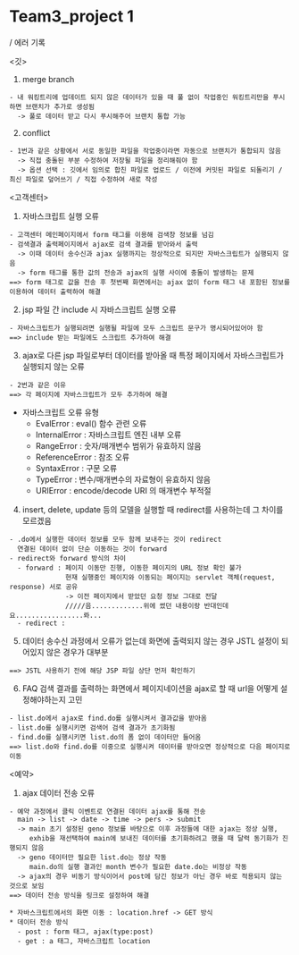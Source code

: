 # Team3_project 1
/ 에러 기록

<깃>
  1. merge branch
  
    - 내 워킹트리에 업데이트 되지 않은 데이터가 있을 때 풀 없이 작업중인 워킹트리만을 푸시하면 브랜치가 추가로 생성됨
      -> 풀로 데이터 받고 다시 푸시해주어 브랜치 통합 가능
  
  2. conflict 
  
    - 1번과 같은 상황에서 서로 동일한 파일을 작업중이라면 자동으로 브랜치가 통합되지 않음
      -> 직접 충돌된 부분 수정하여 저장될 파일을 정리해줘야 함
      -> 옵션 선택 : 깃에서 임의로 합친 파일로 업로드 / 이전에 커밋된 파일로 되돌리기 / 최신 파일로 덮어쓰기 / 직접 수정하여 새로 작성


<고객센터>
  1. 자바스크립트 실행 오류
  
    - 고객센터 메인페이지에서 form 태그를 이용해 검색창 정보를 넘김
    - 검색결과 출력페이지에서 ajax로 검색 결과를 받아와서 출력
      -> 이때 데이터 송수신과 ajax 실행까지는 정상적으로 되지만 자바스크립트가 실행되지 않음
      -> form 태그를 통한 값의 전송과 ajax의 실행 사이에 충돌이 발생하는 문제
    ==> form 태그로 값을 전송 후 첫번째 화면에서는 ajax 없이 form 태그 내 포함된 정보를 이용하여 데이터 출력하여 해결
    
  2. jsp 파일 간 include 시 자바스크립트 실행 오류
  
    - 자바스크립트가 실행되려면 실행될 파일에 모두 스크립트 문구가 명시되어있어야 함
    ==> include 받는 파일에도 스크립트 추가하여 해결
    
  3. ajax로 다른 jsp 파일로부터 데이터를 받아올 때 특정 페이지에서 자바스크립트가 실행되지 않는 오류
  
    - 2번과 같은 이유
    ==> 각 페이지에 자바스크립트가 모두 추가하여 해결   
  
  * 자바스크립트 오류 유형
    - EvalError : eval() 함수 관련 오류
    - InternalError : 자바스크립트 엔진 내부 오류
    - RangeError : 숫자/매개변수 범위가 유효하지 않음
    - ReferenceError : 참조 오류
    - SyntaxError : 구문 오류
    - TypeError : 변수/매개변수의 자료형이 유효하지 않음
    - URIError : encode/decode URI 의 매개변수 부적절
    
  4. insert, delete, update 등의 모델을 실행할 때 redirect를 사용하는데 그 차이를 모르겠음
  
    - .do에서 실행한 데이터 정보를 모두 함께 보내주는 것이 redirect
      연결된 데이터 없이 단순 이동하는 것이 forward
    - redirect와 forward 방식의 차이
      - forward : 페이지 이동만 진행, 이동한 페이지의 URL 정보 확인 불가
                  현재 실행중인 페이지와 이동되는 페이지는 servlet 객체(request, response) 서로 공유
                  -> 이전 페이지에서 받았던 요청 정보 그대로 전달
                  /////음.............위에 썼던 내용이랑 반대인데요.................롸...
      - redirect :
  
  5. 데이터 송수신 과정에서 오류가 없는데 화면에 출력되지 않는 경우 JSTL 설정이 되어있지 않은 경우가 대부분
  
    ==> JSTL 사용하기 전에 해당 JSP 파일 상단 먼저 확인하기
    
  6. FAQ 검색 결과를 출력하는 화면에서 페이지네이션을 ajax로 할 때 url을 어떻게 설정해야하는지 고민
  
    - list.do에서 ajax로 find.do를 실행시켜서 결과값을 받아옴
    - list.do를 실행시키면 검색어 검색 결과가 초기화됨
    - find.do를 실행시키면 list.do의 폼 없이 데이터만 들어옴
    ==> list.do와 find.do를 이중으로 실행시켜 데이터를 받아오면 정상적으로 다음 페이지로 이동
  
    
<예약>
  1. ajax 데이터 전송 오류
  
    - 예약 과정에서 클릭 이벤트로 연결된 데이터 ajax를 통해 전송
      main -> list -> date -> time -> pers -> submit
      -> main 초기 설정된 geno 정보를 바탕으로 이후 과정들에 대한 ajax는 정상 실행,
         exhib을 재선택하여 main에 보내진 데이터를 초기화하려고 했을 때 달력 동기화가 진행되지 않음
      -> geno 데이터만 필요한 list.do는 정상 작동
         main.do의 실행 결과인 month 변수가 필요한 date.do는 비정상 작동
      -> ajax의 경우 비동기 방식이어서 post에 담긴 정보가 아닌 경우 바로 적용되지 않는 것으로 보임
    ==> 데이터 전송 방식을 링크로 설정하여 해결
    
    * 자바스크립트에서의 화면 이동 : location.href -> GET 방식
    * 데이터 전송 방식
      - post : form 태그, ajax(type:post)
      - get : a 태그, 자바스크립트 location 
      
